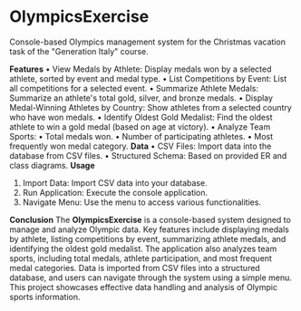 # OlympicsExercise
Console-based Olympics management system for the Christmas vacation task of the "Generation Italy" course.

**Features**
•	View Medals by Athlete: Display medals won by a selected athlete, sorted by event and medal type.
•	List Competitions by Event: List all competitions for a selected event.
•	Summarize Athlete Medals: Summarize an athlete's total gold, silver, and bronze medals.
•	Display Medal-Winning Athletes by Country: Show athletes from a selected country who have won medals.
•	Identify Oldest Gold Medalist: Find the oldest athlete to win a gold medal (based on age at victory).
•	Analyze Team Sports:
•	Total medals won.
•	Number of participating athletes.
•	Most frequently won medal category.
**Data**
•	CSV Files: Import data into the database from CSV files.
•	Structured Schema: Based on provided ER and class diagrams.
**Usage**
1.	Import Data: Import CSV data into your database.
2.	Run Application: Execute the console application.
3.	Navigate Menu: Use the menu to access various functionalities.

**Conclusion**
The **OlympicsExercise** is a console-based system designed to manage and analyze Olympic data. 
Key features include displaying medals by athlete, listing competitions by event, summarizing athlete medals, and identifying the oldest gold medalist. 
The application also analyzes team sports, including total medals, athlete participation, and most frequent medal categories. 
Data is imported from CSV files into a structured database, and users can navigate through the system using a simple menu. 
This project showcases effective data handling and analysis of Olympic sports information.
